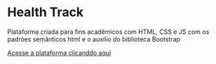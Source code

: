 # Health Track

Plataforma criada para fins acadêmicos com HTML, CSS e JS com os padrões semânticos html e o auxílio do biblioteca Bootstrap 

[Acesse a plataforma clicanddo aqui](https://gurgelamaral.github.io/health-track-test/HTML/index.html)
